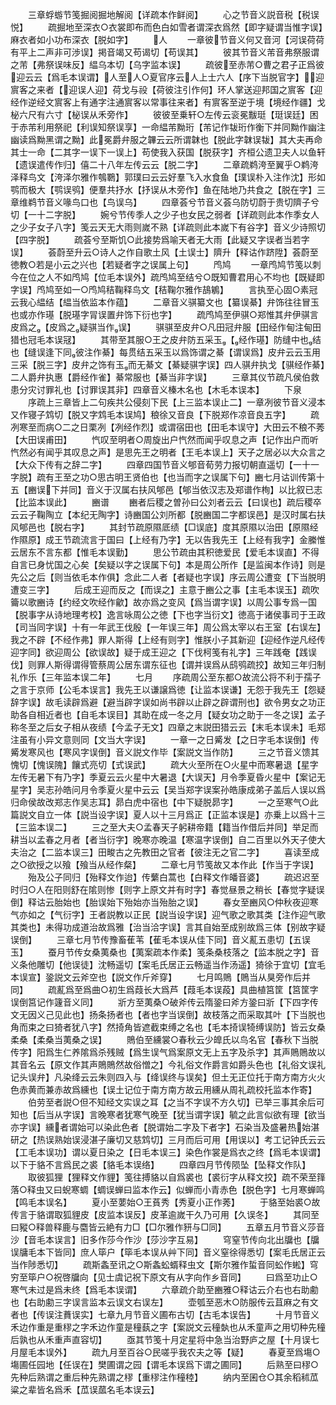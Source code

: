 <!-- { "loadSidebar": true } -->
　　三章蜉蝣节笺掘阅掘地解阅【详疏本作鲜阅】
　　心之节音义説音税【税误悦】
　　疏掘地至深衣○衣裳即布而色白如雪者谓深衣爲然【即字疑谓当惟字误】麻衣者如小功布深衣【脱如字】
　　人
　　一章彼节音义何又音河【河误荷荷有平上二声非可渉误】掲音竭又苟谒切【苟误其】
　　彼其节音义芾音弗祭服谓之芾【弗祭误味反】緼乌本切【乌字监本误】
　　疏彼至赤芾○曹之君子正爲彼迎云云【爲毛本误谓】人至人○夏官序云人上士六人【序下当脱官字】迎賔客之来者【迎误人迎】荷戈与祋【荷彼注引作何】环人掌送迎邦国之賔客【迎经作逆经文賔客上有通字注通賔客以常事往来者】有賔客至逆于境【境经作疆】戈柲六尺有六寸【柲误从禾旁作】
　　彼彼至乗轩○左传云衮冕黻珽【珽误廷】困于赤芾利用祭祀【利误知祭误享】一命緼芾黝珩【芾记作韨珩作衡下并同黝作幽注幽读爲黝黑谓之黝】此冕爵弁服之韠云云所谓韎也【脱此字韎误韨】其大夫再命其士一命【二其字一误下一误上】苟使我入获国【脱获字】齐桓公遗卫夫人以鱼轩【遗误遣传作归】僖二十八年左传云云【脱二字】
　　二章疏鹈洿至翼乎○鹈洿泽释鸟文【洿泽尔雅作鴮鸅】郭璞曰云云好羣飞入水食鱼【璞误朴入注作沈】形如鹗而极大【鹗误鸮】便羣共抒水【抒误从木旁作】鱼在陆地乃共食之【脱在字】三章维鹈节音义喙鸟口也【鸟误乌】
　　四章荟兮节音义荟乌防切蔚于贵切隮子兮切【一十二字脱】
　　婉兮节传季人之少子也女民之弱者【详疏则此本作季女人之少子女子八字】笺云天无大雨则嵗不熟【详疏则此本嵗下有谷字】音义少诗照切【四字脱】
　　疏荟兮至斯饥○此接势爲喻天者无大雨【此疑又字误者当若字误】
　　荟蔚至升云○诗人之作自歌土风【土误士】隮升【释诂作跻陞】荟蔚至徳教○若是小云之兴也【若疑者字之误属上句】
　　鸤鸠
　　一章鸤鸠节笺以刺今在位之人不如鸤鸠【位毛本误外】疏鸤鸠至结兮○既知曹君用心不均也【既疑即字误】鸤鸠至如一○鸤鸠秸鞠释鸟文【秸鞠尔雅作鴶鵴】
　　言执至心固○素冠云我心緼结【緼当依监本作蕴】
　　二章音义骐纂文也【纂误綦】弁饰往往冒玉也或亦作璂【脱璂字冐误置弁饰下衍也字】
　　疏鸤鸠至伊骐○郑惟其弁伊骐言皮爲之【皮爲之疑骐当作误】
　　骐骐至皮弁○凡田冠弁服【田经作甸注甸田猎也冠毛本误冦】
　　其带至其服○王之皮弁防五采玉【经作璂】防缝中也结也【缝误逢下同彼注作綦】每贯结五采玉以爲饰谓之綦【谓误爲】皮弁云云玉用三采【脱三字】皮弁之饰有玉而无綦文【綦疑骐字误】四人骐弁执戈【骐经作綦】二人爵弁执惠【爵经作雀】綦常服也【綦当非字误】
　　三章其仪节疏凡侯伯救患分灾讨罪礼也【讨罪误其非】四章音义榛木名也【木毛本误本】
　　下泉
　　序疏上三章皆上二句疾共公侵刻下民【上三监本误止二】一章冽彼节音义浸本又作寝子鸩切【脱又字鸩毛本误鸠】稂徐又音良【下脱郑作凉音良五字】
　　疏冽寒至而病○二之日栗冽【冽经作烈】或谓宿田也【田毛本误守】大田云不稂不莠【大田误甫田】
　　忾叹至明者○周旋出户忾然而闻乎叹息之声【记作出户而听忾然必有闻乎其叹息之声】是思先王之明者【王毛本误上】天子之居必以大众言之【大众下传有之辞二字】
　　四章四国节音义郇音荀劳力报切朝直遥切【一十一字脱】疏有王至之功○思古明王贤伯也【也当而字之误属下句】豳七月诂训传第十五【豳误下并同】音义于汉属右扶风郇邑【郇当依汉志及郑谱作栒】以比叙已志【比监本误此】
　　豳谱
　　豳者后稷之曽孙曰公刘者云云【曰误也】疏后稷卒云云子鞠陶立【本纪无陶字】诗豳国公刘所都【脱豳国二字都误邑】是汉时属右扶风郇邑也【脱右字】
　　其封节疏原隰厎绩【□误底】度其原隰以治田【原隰经作隰原】成王节疏流言于国曰【上经有乃字】无以告我先王【上经有我字】金縢惟云居东不言东都【惟毛本误勤】
　　思公节疏由其积徳爱民【爱毛本误直】不得自言已身忧国之心矣【矣疑以字之误属下句】本是周公所作【是监闽本作诗】则是先公之后【则当依毛本作俱】念此二人者【者疑也字误】序云周公遭变【下当脱明遭变三字】
　　后成王迎而反之【而误之】主意于豳公之事【主毛本误玉】疏吹籥以歌豳诗【约经文吹经作龡】故亦爲之变风【爲当谓字误】以周公事专爲一国【脱事字从诗地理考校】逸言咏周公之徳【下也字当衍文】徳高于诸侯事司于王政【司当同字误】十有一年武王伐殷【一年误三年】周公爲太宰以右王室【右误左】我之不辟【不经作弗】罪人斯得【上经有则字】惟朕小子其新迎【迎经作逆凡经传迎字同】欲迎周公【欲误故】疑于成王迎之【下伐柯笺有礼字】三年践奄【践误伐】则罪人斯得谓得管蔡周公居东谓东征也【谓并误爲从鸱鸮疏挍】故知三年归制礼作乐【三年监本误二年】
　　七月
　　序疏周公至东都○故流公将不利于孺子之言于京师【公毛本误言】我先王以谦譲爲徳【让监本误谦】无怨于我先王【怨疑辞字误】故毛读辟爲避【避当辟字误如尚书辟以止辟之辟谓刑也】欲令男女之功正助各自相近者也【自毛本误目】其助在成一冬之月【疑女功之助于一冬之误】孟子称冬至之后女子相从夜绩【今孟子无文】四章之末説田猎云云【末毛本误未】毛郑注虽有小异文意则同【文当大字误】
　　一章一之日觱发【之日字毛本误倒】传觱发寒风也【寒风字误倒】音义説文作毕【案説文当作防】
　　三之节音义馈其愧切【愧误隗】饟式亮切【式误武】
　　疏大火至所在○火星中而寒暑退【星字左传无暑下有乃字】季夏云云火星中大暑退【大误天】月令季夏昏火星中【案记无星字】吴志孙皓问月令季夏火星中云云【吴当郑字误案孙皓康成弟子盖后人误以爲归命侯故改郑志作吴志耳】昴白虎中宿也【中下疑脱昴字】
　　一之至寒气○此篇説文自立一体【説当设字误】夏人以十三月爲正【正监本误是】亦乗上以爲十三【三监本误二】
　　三之至大夫○孟春天子躬耕帝籍【籍当作借后并同】举足而耕当以孟春之月者【者当衍字】晚寒亦晚温【寒温字误倒】自二百里以外天子使大夫治之【二监本误三】田畯古之先教田之官者【彼注无之官二字】
　　喜读至成之○欲授之以飱【飱当从经作粲】
　　二章七月节笺故又本作此【作当于字误】
　　殆及公子同归【殆释文作迨】传蘩白蒿也【白释文作皤音婆】
　　疏迟迟至时归○人在阳则舒在隂则惨【则字上原文并有时字】春觉昼景之稍长【春觉字疑误倒】释诂云胎始也【胎误始下殆始亦当殆胎之误】
　　春女至豳风○仲秋夜迎寒气亦如之【气衍字】王者説教以正民【説当设字误】迎气歌之歌其类【注作迎气歌其类也】未得功成道治故爲雅【治当洽字误】言其自始至成别故爲三体【别故字疑误倒】
　　三章七月节传豫畜萑苇【萑毛本误从佳下同】音义薍五患切【五误玉】
　　蚕月节传女桑荑桑也【荑案疏本作柔】笺条桑枝落之【监本脱之字】音义条他雕切【他误徒】沈畅遥切【案毛氏居正云畅遥当作汤遥】猗徐于宜切【宜毛本误宣】銎説文云斧空也【説文作斤斧穿】
　　七月鸣鵙【鵙当从狊旁作后并同】
　　疏薍爲至爲曲○初生爲葭长大爲芦【葭毛本误葮】具曲植筥筐【筥筐字误倒筥记作籧音义同】
　　斨方至荑桑○破斧传云隋銎曰斧方銎曰斨【下四字传文无因义己见此也】扬条扬者也【者也字当误倒】故枝落之而采取其叶【下当脱也角而束之曰猗者犹八字】然掎角皆遮截束缚之名也【毛本掎误犄缚误防】皆云女桑柔桑【柔桑当荑桑之误】
　　鵙伯至纁裳○春秋云少皥氏以鸟名官【春秋下当脱传字】阳爲生仁养隂爲杀残贼【爲生误气爲案原文无上五字及杀字】其声鵙鵙故以其音名云【原文作其声鵙鵙然故俗憎之】今礼俗文作爵言如爵头色也【礼俗文误礼记头误弁】凡染绛云云朱则四入与【绛误终与误矣】但土无正位托于南方南方火火色赤黄而兼赤故爲纁也【误土记位于南方南方故云用纁从周礼疏校托监本作寄】
　　伯劳至者説○但不知经文实误之耳【之当不字误不方久切】已举三事其余后可知也【后当从字误】言晚寒者犹寒气晚至【犹当谓字误】毓之此言似欲有理【欲当亦字误】纁者谓始可以染此色者【脱谓始二字及下者字】石染当及盛暑热始湛研之【热误熟始误浸湛子廉切又慈鸩切】三月而后可用【用误以】考工记钟氏云云【工毛本误功】谓以夏日染之【日毛本误三】染色作裳是爲衣之终【爲毛本误谓】以下于貉不言爲民之裘【貉毛本误络】
　　四章四月节传陨坠【坠释文作队】
　　取彼狐狸【狸释文作貍】笺往搏貉以自爲裘也【裘衍字从释文挍】疏不荣至箨落○释虫又曰蜺寒蜩【蜩误蝉曰监本作云】似蝉而小青赤色【脱色字】七月寒蝉鸣【鸣毛本误名】
　　夏小至葽始○王萯秀【秀夏小正作莠】
　　于貉至始裘○故传言于貉谓取狐貍皮【皮监本误反】皮革逾嵗干久乃可用【久误冬】
　　其同至曰豵○释兽释鹿与麕皆云絶有力□【□尔雅作豜与□同】
　　五章五月节音义莎音沙【音毛本误言】旧多作莎今作沙【莎沙字互易】
　　穹窒节传向北出牖也【牖误牗毛本下皆同】庶人筚户【筚毛本误从艸下同】音义窒徐得悉切【案毛氏居正云当作陟悉切】
　　疏斯螽至讯之○斯螽蚣蝑释虫文【斯尔雅作蜇音同蚣作蜙】穹穷至筚户○祝啓牖向【见士虞记祝下原文有从字向作乡音同】
　　曰爲至功止○寒气未过是爲未终【爲毛本误谓】
　　六章疏介助至豳雅○释诂云介右也右助勴也【右助勴三字误言监本云误文右误左】
　　壶瓠至恶木○防服传云苴麻之有文者也【传误注蕡误实】七章九月节音义圃布古切【古毛本误告】
　　十月节音义禾边作重是重穋之字禾边作童是穜蓺之字【案説文云穜埶也从禾童声之用切种先穜后孰也从禾重声直容切】
　　亟其节笺十月定星将中急当治野庐之屋【十月误七月屋毛本误外】
　　疏九月至百谷○民嗟乎我农夫之等【疑】
　　春夏至爲塲○塲圃任园地【任误在】樊圃谓之园【谓毛本误爲下谓之圃同】
　　后熟至曰穋○先种后熟谓之重后种先熟谓之穋【重穋注作穜稑】
　　纳内至囷仓○其余稻秫苽粱之辈皆名爲禾【苽误蓏名毛本误云】
